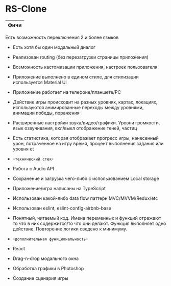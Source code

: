 # RS-Clone

| Фичи       |
|:-------------:|

Есть возможность переключения 2 и более языков
* Есть хотя бы один модальный диалог
* Реализован routing (без перезагрузки страницы приложения)
* Возможность кастомизации приложения, настроек пользователя 
* Приложение выполнено в едином стиле, для стилизации используется Material UI
* Приложение работает на телефоне/планшете/PC
* Действие игры происходит на разных уровнях, картах, локациях, используются анимированные переходы между уровнями, анимации победы, поражения
* Расширенные настройки звука/видео/графики. Уровни громкости, язык озвучивания, вкл/выкл отображение теней, частиц
* Есть статистика, которая отображает прогресс игры, нанесенный урон, потраченное на игру время, процент выполнения задания или уровня et

* -`технический стек`-
* Работа с Audio API
* Сохранение и загрузка чего-либо с использованием Local storage
* Приложение/игра написаны на TypeScript
* Использован какой-либо data flow паттерн MVC/MVVM/Redux/etc
* Использован eslint, eslint-config-airbnb-base
* Понятный, читаемый код. Имена переменных и функций отражают то что в них содержится/то что они делают. Функция выполняет одно действие. Повторение логики сведено к минимуму. 

* -`дополнительная функциональность`-
* React
* Drag-n-drop модального окна
* Обработка графики в Photoshop
* Создание сценария игры

